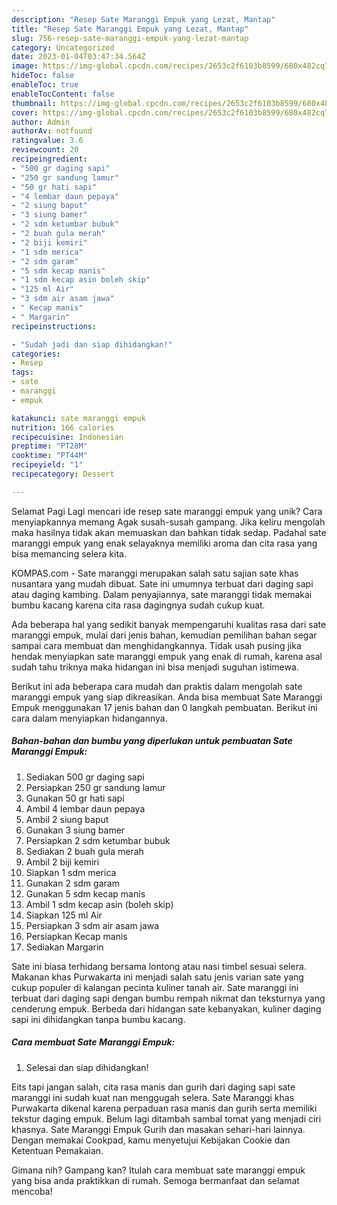 ```yaml
---
description: "Resep Sate Maranggi Empuk yang Lezat, Mantap"
title: "Resep Sate Maranggi Empuk yang Lezat, Mantap"
slug: 756-resep-sate-maranggi-empuk-yang-lezat-mantap
category: Uncategorized
date: 2023-01-04T03:47:34.564Z
image: https://img-global.cpcdn.com/recipes/2653c2f6103b8599/680x482cq70/sate-maranggi-empuk-foto-resep-utama.jpg
hideToc: false
enableToc: true
enableTocContent: false
thumbnail: https://img-global.cpcdn.com/recipes/2653c2f6103b8599/680x482cq70/sate-maranggi-empuk-foto-resep-utama.jpg
cover: https://img-global.cpcdn.com/recipes/2653c2f6103b8599/680x482cq70/sate-maranggi-empuk-foto-resep-utama.jpg
author: Admin
authorAv: notfound
ratingvalue: 3.6
reviewcount: 20
recipeingredient:
- "500 gr daging sapi"
- "250 gr sandung lamur"
- "50 gr hati sapi"
- "4 lembar daun pepaya"
- "2 siung baput"
- "3 siung bamer"
- "2 sdm ketumbar bubuk"
- "2 buah gula merah"
- "2 biji kemiri"
- "1 sdm merica"
- "2 sdm garam"
- "5 sdm kecap manis"
- "1 sdm kecap asin boleh skip"
- "125 ml Air"
- "3 sdm air asam jawa"
- " Kecap manis"
- " Margarin"
recipeinstructions:

- "Sudah jadi dan siap dihidangkan!"
categories:
- Resep
tags:
- sate
- maranggi
- empuk

katakunci: sate maranggi empuk 
nutrition: 166 calories
recipecuisine: Indonesian
preptime: "PT28M"
cooktime: "PT44M"
recipeyield: "1"
recipecategory: Dessert

---
```



Selamat Pagi Lagi mencari ide resep sate maranggi empuk yang unik? Cara menyiapkannya memang Agak susah-susah gampang. Jika keliru mengolah maka hasilnya tidak akan memuaskan dan bahkan tidak sedap. Padahal sate maranggi empuk yang enak selayaknya memiliki aroma dan cita rasa yang bisa memancing selera kita.


KOMPAS.com - Sate maranggi merupakan salah satu sajian sate khas nusantara yang mudah dibuat. Sate ini umumnya terbuat dari daging sapi atau daging kambing. Dalam penyajiannya, sate maranggi tidak memakai bumbu kacang karena cita rasa dagingnya sudah cukup kuat.

Ada beberapa hal yang sedikit banyak mempengaruhi kualitas rasa dari sate maranggi empuk, mulai dari jenis bahan, kemudian pemilihan bahan segar sampai cara membuat dan menghidangkannya. Tidak usah pusing jika hendak menyiapkan sate maranggi empuk yang enak di rumah, karena asal sudah tahu triknya maka hidangan ini bisa menjadi suguhan istimewa.


Berikut ini ada beberapa cara mudah dan praktis dalam mengolah sate maranggi empuk yang siap dikreasikan. Anda bisa membuat Sate Maranggi Empuk menggunakan 17 jenis bahan dan 0 langkah pembuatan. Berikut ini cara dalam menyiapkan hidangannya.

<!--inarticleads1-->

##### Bahan-bahan dan bumbu yang diperlukan untuk pembuatan Sate Maranggi Empuk:

1. Sediakan 500 gr daging sapi
1. Persiapkan 250 gr sandung lamur
1. Gunakan 50 gr hati sapi
1. Ambil 4 lembar daun pepaya
1. Ambil 2 siung baput
1. Gunakan 3 siung bamer
1. Persiapkan 2 sdm ketumbar bubuk
1. Sediakan 2 buah gula merah
1. Ambil 2 biji kemiri
1. Siapkan 1 sdm merica
1. Gunakan 2 sdm garam
1. Gunakan 5 sdm kecap manis
1. Ambil 1 sdm kecap asin (boleh skip)
1. Siapkan 125 ml Air
1. Persiapkan 3 sdm air asam jawa
1. Persiapkan  Kecap manis
1. Sediakan  Margarin


Sate ini biasa terhidang bersama lontong atau nasi timbel sesuai selera. Makanan khas Purwakarta ini menjadi salah satu jenis varian sate yang cukup populer di kalangan pecinta kuliner tanah air. Sate maranggi ini terbuat dari daging sapi dengan bumbu rempah nikmat dan teksturnya yang cenderung empuk. Berbeda dari hidangan sate kebanyakan, kuliner daging sapi ini dihidangkan tanpa bumbu kacang. 

<!--inarticleads2-->

##### Cara membuat Sate Maranggi Empuk:


1. Selesai dan siap dihidangkan!

Eits tapi jangan salah, cita rasa manis dan gurih dari daging sapi sate maranggi ini sudah kuat nan menggugah selera. Sate Maranggi khas Purwakarta dikenal karena perpaduan rasa manis dan gurih serta memiliki tekstur daging empuk. Belum lagi ditambah sambal tomat yang menjadi ciri khasnya. Sate Maranggi Empuk Gurih dan masakan sehari-hari lainnya. Dengan memakai Cookpad, kamu menyetujui Kebijakan Cookie dan Ketentuan Pemakaian. 

Gimana nih? Gampang kan? Itulah cara membuat sate maranggi empuk yang bisa anda praktikkan di rumah. Semoga bermanfaat dan selamat mencoba!
